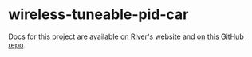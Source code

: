 # wireless-tuneable-pid-car
Docs for this project are available [on River's website](https://https://rivques.dev/high-school-engineering/wireless-tuneable-pid-car/) and on [this GitHub repo](https://github.com/rivques/wireless-tuneable-pid-car/blob/main/docs/index.md).
